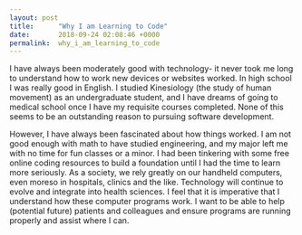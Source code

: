 ```yaml
---
layout: post
title:      "Why I am Learning to Code"
date:       2018-09-24 02:08:46 +0000
permalink:  why_i_am_learning_to_code
---
```



I have always been moderately good with technology- it never took me long to understand how to work new devices or websites worked. In high school I was really good in English. I studied Kinesiology (the study of human movement) as an undergraduate student, and I have dreams of going to medical school once I have my requisite courses completed. None of this seems to be an outstanding reason to pursuing software development. 

However, I have always been fascinated about how things worked. I am not good enough with math to have studied engineering, and my major left me with no time for fun classes or a minor. I had been tinkering with some free online coding resources to build a foundation until I had the time to learn more seriously. As a society, we rely greatly on our handheld computers, even moreso in hospitals, clinics and the like. Technology will continue to evolve and integrate into health sciences. I feel that it is imperative that I understand how these computer programs work. I want to be able to help (potential future) patients and colleagues and ensure programs are running properly and assist where I can. 
